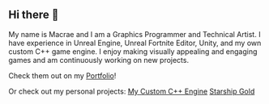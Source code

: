 ## Hi there 👋
My name is Macrae and I am a Graphics Programmer and Technical Artist. I have experience in Unreal Engine, Unreal Fortnite Editor, Unity, and my own custom C++ game engine. I enjoy making visually appealing and engaging games and am continuously working on new projects. 

Check them out on my [Portfolio](https://www.macraesmith.com)!

Or check out my personal projects:
[My Custom C++ Engine]([https://github.com/MacraeSmith/Custom-Engine](https://github.com/MacraeSmith/Custom-Engine.git))
[Starship Gold](https://github.com/MacraeSmith/Starship-Gold.git)
